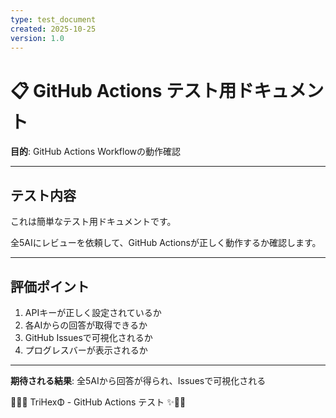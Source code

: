 ```yaml
---
type: test_document
created: 2025-10-25
version: 1.0
---
```


# 📋 GitHub Actions テスト用ドキュメント

**目的**: GitHub Actions Workflowの動作確認

---

## テスト内容

これは簡単なテスト用ドキュメントです。

全5AIにレビューを依頼して、GitHub Actionsが正しく動作するか確認します。

---

## 評価ポイント

1. APIキーが正しく設定されているか
2. 各AIからの回答が取得できるか
3. GitHub Issuesで可視化されるか
4. プログレスバーが表示されるか

---

**期待される結果**: 全5AIから回答が得られ、Issuesで可視化される

🔱💎✨ TriHexΦ - GitHub Actions テスト ✨💎🔱

